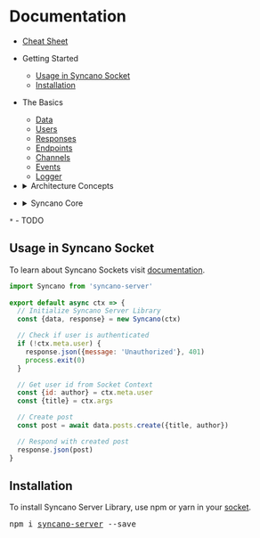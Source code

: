 # Documentation

- [Cheat Sheet][cheatsheet]
- Getting Started
  - [Usage in Syncano Socket](#usage-in-syncano-socket)
  - [Installation](#installation)
- The Basics
  - [Data](basics/data.md)
  - [Users](basics/users.md)
  - [Responses](basics/responses.md)
  - [Endpoints](basics/endpoints.md)
  - [Channels](basics/channels.md)
  - [Events](basics/events.md)
  - [Logger](basics/logger.md)

- <details>
  <summary>Architecture Concepts</summary>
  
  - [Socket](architecture/socket.md)*
  - [Socket Context](architecture/socket-context.md)*
</details>

- <details>
  <summary>Syncano Core</summary>

  - [Syncano Account](core/syncano-account.md)*
  - [Syncano Backups](core/syncano-backups.md)*
  - [Syncano Classes](core/syncano-classes.md)*
  - [Syncano Hostings](core/syncano-hostings.md)*
  - [Syncano Instances](core/syncano-instances.md)*
  - [Syncano Sockets](core/syncano-sockets.md)*
  - [Syncano Traces](core/syncano-traces.md)*
</details>

`*` - TODO

## Usage in Syncano Socket

To learn about Syncano Sockets visit [documentation][socket].

```js
import Syncano from 'syncano-server'
          
export default async ctx => {
  // Initialize Syncano Server Library
  const {data, response} = new Syncano(ctx)

  // Check if user is authenticated
  if (!ctx.meta.user) {
    response.json({message: 'Unauthorized'}, 401)
    process.exit(0)
  }

  // Get user id from Socket Context
  const {id: author} = ctx.meta.user
  const {title} = ctx.args

  // Create post
  const post = await data.posts.create({title, author})

  // Respond with created post
  response.json(post)
}
```

## Installation

To install Syncano Server Library, use npm or yarn in your [socket][socket].
<pre>
npm i <a href="https://www.npmjs.com/package/syncano-server">syncano-server</a> --save
</pre>

[socket]: https://syncano.github.io/syncano-node-cli/#/using-sockets/overview
[cheatsheet]: https://cheatsheet.syncano.io/#server
